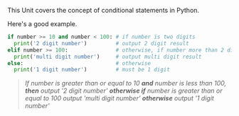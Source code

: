 This Unit covers the concept of conditional statements in Python.

Here's a good example.

```python
if number >= 10 and number < 100: # if number is two digits
  print('2 digit number')         # output 2 digit result
elif number >= 100:               # otherwise, if number more than 2 digits
  print('multi digit number')     # output multi digit result
else:                             # otherwise 
  print('1 digit number')         # must be 1 digit
```

> *If number is greater than or equal to 10 **and** number is less than 100, **then** output '2 digit number' **otherwise if** number is greater than or equal to 100 output 'multi digit number' **otherwise** output '1 digit number'*

